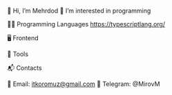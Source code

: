 👋 Hi, I’m Mehrdod
👀 I’m interested in programming

👨‍💻 Programming Languages
https://typescriptlang.org/

🖥️ Frontend

🔧 Tools

📬 Contacts

📧 Email: itkoromuz@gmail.com
💬 Telegram: @MirovM
